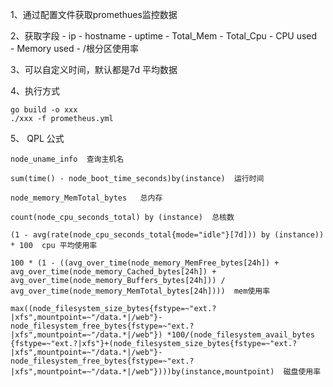 1、通过配置文件获取promethues监控数据

2、获取字段
    - ip
    - hostname
    - uptime
    - Total_Mem
    - Total_Cpu
    - CPU used  
    - Memory used 
    - /根分区使用率

3、可以自定义时间，默认都是7d 平均数据

4、执行方式
```
go build -o xxx
./xxx -f prometheus.yml
```

5、 QPL 公式
```
node_uname_info  查询主机名

sum(time() - node_boot_time_seconds)by(instance)  运行时间

node_memory_MemTotal_bytes   总内存

count(node_cpu_seconds_total) by (instance)  总核数

(1 - avg(rate(node_cpu_seconds_total{mode="idle"}[7d])) by (instance)) * 100  cpu 平均使用率

100 * (1 - ((avg_over_time(node_memory_MemFree_bytes[24h]) + avg_over_time(node_memory_Cached_bytes[24h]) + avg_over_time(node_memory_Buffers_bytes[24h])) / avg_over_time(node_memory_MemTotal_bytes[24h])))  mem使用率

max((node_filesystem_size_bytes{fstype=~"ext.?|xfs",mountpoint=~"/data.*|/web"}-node_filesystem_free_bytes{fstype=~"ext.?|xfs",mountpoint=~"/data.*|/web"}) *100/(node_filesystem_avail_bytes {fstype=~"ext.?|xfs"}+(node_filesystem_size_bytes{fstype=~"ext.?|xfs",mountpoint=~"/data.*|/web"}-node_filesystem_free_bytes{fstype=~"ext.?|xfs",mountpoint=~"/data.*|/web"})))by(instance,mountpoint)  磁盘使用率
```